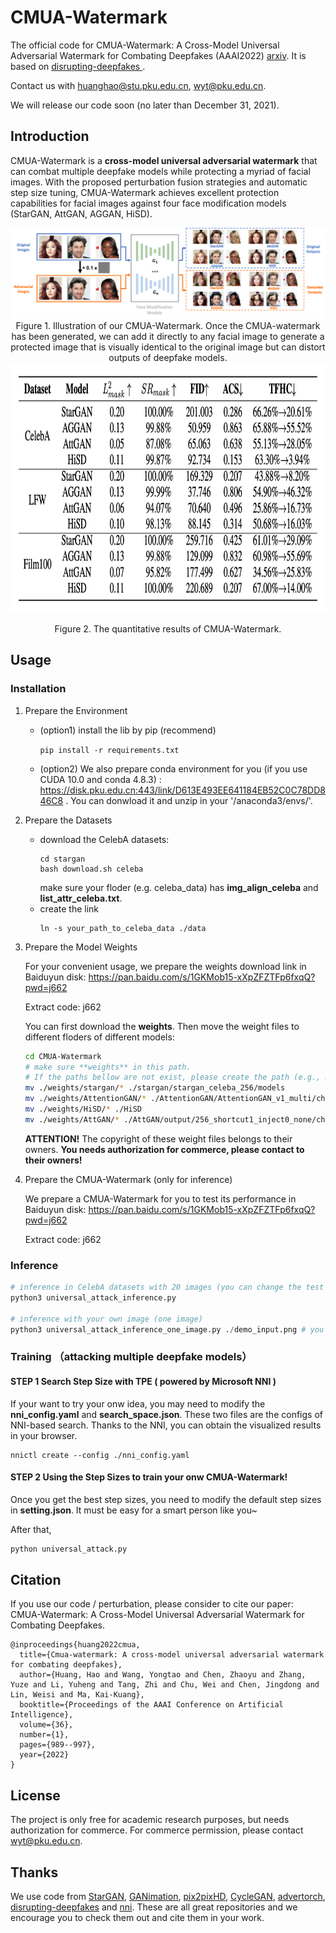 # CMUA-Watermark

The official code for CMUA-Watermark: A Cross-Model Universal Adversarial Watermark for Combating Deepfakes (AAAI2022) [arxiv](https://arxiv.org/abs/2105.10872).  It is based on [disrupting-deepfakes
](https://github.com/natanielruiz/disrupting-deepfakes). 

Contact us with huanghao@stu.pku.edu.cn, wyt@pku.edu.cn.

We will release our code soon (no later than December 31, 2021).

## Introduction

CMUA-Watermark is a **cross-model universal adversarial watermark** that can combat multiple deepfake models while protecting a myriad of facial images. With the proposed perturbation fusion strategies and automatic step size tuning, CMUA-Watermark achieves excellent protection capabilities for facial images against four face modification models (StarGAN, AttGAN, AGGAN, HiSD).

<center>
<img src="./imgs/1.png">
Figure 1. Illustration of our CMUA-Watermark. Once the CMUA-watermark has been generated, we can add it directly to any facial image to generate a protected image that is visually identical to the original image but can distort outputs of deepfake models.
</center>

<center>

<img src="./imgs/2.png" height=400>

Figure 2. The quantitative results of CMUA-Watermark.
</center>

## Usage

### Installation

1. Prepare the Environment

    - (option1) install the lib by pip (recommend)

        `
        pip install -r requirements.txt
        `

    - (option2) We also prepare conda environment for you (if you use CUDA 10.0 and conda 4.8.3) : https://disk.pku.edu.cn:443/link/D613E493EE641184EB52C0C78DD846C8 . You can donwload it and unzip in your '/anaconda3/envs/'. 
    
2. Prepare the Datasets

    - download the CelebA datasets: 
        ```
        cd stargan
        bash download.sh celeba
        ```
        make sure your floder (e.g. celeba_data) has **img_align_celeba** and **list_attr_celeba.txt**.
    - create the link
        ```
        ln -s your_path_to_celeba_data ./data
        ```

3. Prepare the Model Weights

    For your convenient usage, we prepare the weights download link in Baiduyun disk: https://pan.baidu.com/s/1GKMob15-xXpZFZTFp6fxqQ?pwd=j662 

    Extract code: j662
   
    You can first download the **weights**. Then move the weight files to different floders of different models:

    ``` bash
    cd CMUA-Watermark
    # make sure **weights** in this path.
    # If the paths bellow are not exist, please create the path (e.g., mkdir -p ./stargan/stargan_celeba_256/models).
    mv ./weights/stargan/* ./stargan/stargan_celeba_256/models
    mv ./weights/AttentionGAN/* ./AttentionGAN/AttentionGAN_v1_multi/checkpoints/celeba_256_pretrained
    mv ./weights/HiSD/* ./HiSD
    mv ./weights/AttGAN/* ./AttGAN/output/256_shortcut1_inject0_none/checkpoint
    ```

    **ATTENTION!** The copyright of these weight files belongs to their owners. **You needs authorization for commerce, please contact to their owners!** 

5. Prepare the CMUA-Watermark (only for inference)
   
    We prepare a CMUA-Watermark for you to test its performance in Baiduyun disk: https://pan.baidu.com/s/1GKMob15-xXpZFZTFp6fxqQ?pwd=j662 

    Extract code: j662
    

### Inference

``` python
# inference in CelebA datasets with 20 images (you can change the test number in evaluate.py)
python3 universal_attack_inference.py

# inference with your own image (one image)
python3 universal_attack_inference_one_image.py ./demo_input.png # you can change the path with your own image
```

### Training （attacking multiple deepfake models）

#### STEP 1 **Search Step Size with TPE ( powered by Microsoft NNI )**

If your want to try your onw idea, you may need to modify the **nni_config.yaml** and **search_space.json**. These two files are the configs of NNI-based search. Thanks to the NNI, you can obtain the visualized results in your browser.


```
nnictl create --config ./nni_config.yaml 
```

#### STEP 2 **Using the Step Sizes to train your onw CMUA-Watermark!**

Once you get the best step sizes, you need to modify the default step sizes in **setting.json**. It must be easy for a smart person like you~

After that,

``` python
python universal_attack.py
```


## Citation

If you use our code / perturbation, please consider to cite our paper: CMUA-Watermark: A Cross-Model Universal Adversarial Watermark for Combating Deepfakes.

```
@inproceedings{huang2022cmua,
  title={Cmua-watermark: A cross-model universal adversarial watermark for combating deepfakes},
  author={Huang, Hao and Wang, Yongtao and Chen, Zhaoyu and Zhang, Yuze and Li, Yuheng and Tang, Zhi and Chu, Wei and Chen, Jingdong and Lin, Weisi and Ma, Kai-Kuang},
  booktitle={Proceedings of the AAAI Conference on Artificial Intelligence},
  volume={36},
  number={1},
  pages={989--997},
  year={2022}
}
```

## License

The project is only free for academic research purposes, but needs authorization for commerce. For commerce permission, please contact wyt@pku.edu.cn.

## Thanks

We use code from [StarGAN](https://github.com/yunjey/stargan), [GANimation](https://github.com/vipermu/ganimation), [pix2pixHD](https://github.com/NVIDIA/pix2pixHD), [CycleGAN](https://github.com/junyanz/pytorch-CycleGAN-and-pix2pix), [advertorch](https://github.com/BorealisAI/advertorch), [disrupting-deepfakes](https://github.com/natanielruiz/disrupting-deepfakes) and [nni](https://github.com/microsoft/nni). These are all great repositories and we encourage you to check them out and cite them in your work.
